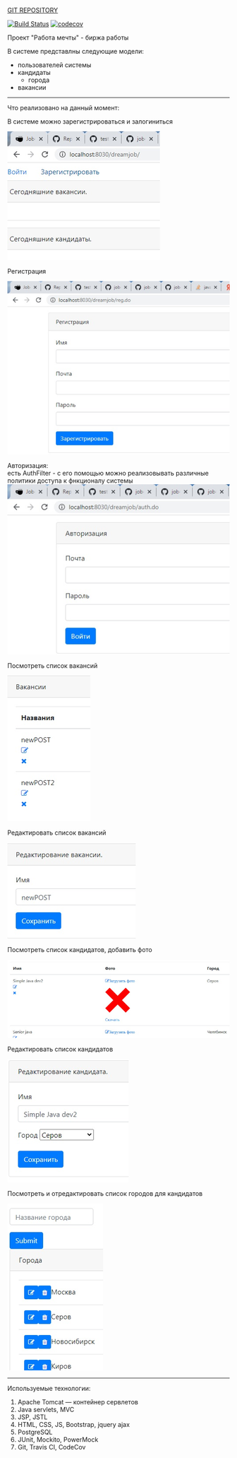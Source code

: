 [GIT REPOSITORY](https://github.com/i3acsi/job4j_dreamjob.git)

[![Build Status](https://travis-ci.org/i3acsi/job4j_dreamjob.svg?branch=master)](https://travis-ci.org/i3acsi/job4j_dreamjob)
[![codecov](https://codecov.io/gh/i3acsi/job4j_dreamjob/branch/master/graph/badge.svg?token=9RQSL2GZ16)](https://codecov.io/gh/i3acsi/job4j_dreamjob)

Проект  "Работа мечты" - биржа работы

В системе представлны следующие модели:
 
 + пользователей системы
 + кандидаты
    + города
 + вакансии
- - -
Что реализовано на данный момент:
 <div> 
 В системе можно зарегистрироваться и залогиниться
 
 ![alt text](imgs/regLogin1.jpg "")
 </div>
 
 <div>
 Регистрация
 
 ![alt text](imgs/regDo2.jpg "")
 </div>
 
 <div>
 
 Авторизация:
  <br>
   есть AuthFilter - с его помощью можно реализовывать различные политики доступа к фнкционалу системы
 ![alt text](imgs/login3.jpg)
 </div>
 
 <div>
 Посмотреть список вакансий
 
 ![alt text](imgs/posts.jpg)
 </div>
 
 <div>
 Редактировать список вакансий
 
 ![alt text](imgs/posts_edit.jpg)
 </div>
 
 <div>
 Посмотреть список кандидатов, добавить фото
 
 ![alt text](imgs/candidates.jpg)
 </div> 
 
 <div>
 Редактировать список кандидатов
 
 ![alt text](imgs/candidates_edit.jpg)
 </div>
 
 <div>
 Посмотреть и отредактировать список городов для кандидатов
 
 ![alt text](imgs/cities.jpg) 
 </div>
 
 ---
  Используемые технологии:
 1. Apache Tomcat — контейнер сервлетов
 2. Java servlets, MVC
 3. JSP, JSTL
 4. HTML, CSS, JS, Bootstrap, jquery ajax
 5. PostgreSQL 
 6. JUnit, Mockito, PowerMock
 7. Git, Travis CI, CodeCov